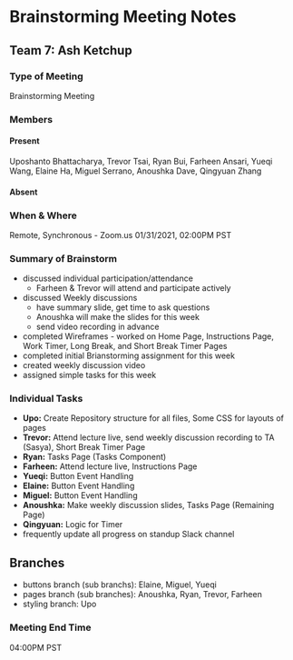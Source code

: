 # Brainstorming Meeting Notes

## Team 7: Ash Ketchup

### Type of Meeting
Brainstorming Meeting

### Members

#### Present
Uposhanto Bhattacharya, Trevor Tsai, Ryan Bui, Farheen Ansari, Yueqi Wang, Elaine Ha, Miguel Serrano, Anoushka Dave, Qingyuan Zhang 

#### Absent 

### When & Where 
Remote, Synchronous - Zoom.us
01/31/2021, 02:00PM PST

### Summary of Brainstorm
- discussed individual participation/attendance
  - Farheen & Trevor will attend and participate actively
- discussed Weekly discussions
  - have summary slide, get time to ask questions
  - Anoushka will make the slides for this week
  - send video recording in advance
- completed Wireframes - worked on Home Page, Instructions Page, Work Timer, Long Break, and Short Break Timer Pages
- completed initial Brianstorming assignment for this week
- created weekly discussion video
- assigned simple tasks for this week

### Individual Tasks
- **Upo:** Create Repository structure for all files, Some CSS for layouts of pages
- **Trevor:** Attend lecture live, send weekly discussion recording to TA (Sasya), Short Break Timer Page
- **Ryan:** Tasks Page (Tasks Component)
- **Farheen:** Attend lecture live, Instructions Page
- **Yueqi:** Button Event Handling
- **Elaine:** Button Event Handling
- **Miguel:** Button Event Handling
- **Anoushka:** Make weekly discussion slides, Tasks Page (Remaining Page)
- **Qingyuan:** Logic for Timer
- frequently update all progress on standup Slack channel

## Branches
- buttons branch (sub branchs): Elaine, Miguel, Yueqi
- pages branch (sub branches): Anoushka, Ryan, Trevor, Farheen
- styling branch: Upo

### Meeting End Time
04:00PM PST